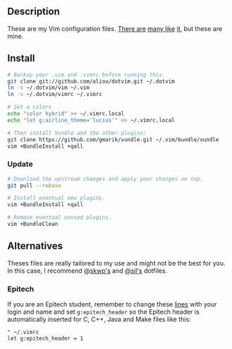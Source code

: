 ## Description

These are my Vim configuration files. [There are][steve-losh] [many like][pengwynn]
[it][sanctum], but these are mine.

## Install

```sh
# Backup your .vim and .vimrc before running this.
git clone git://github.com/aliou/dotvim.git ~/.dotvim
ln -s ~/.dotvim/vim ~/.vim
ln -s ~/.dotvim/vimrc ~/.vimrc

# Set a colors
echo "color hybrid" >> ~/.vimrc.local
echo "let g:airline_theme='lucius'" >> ~/.vimrc.local

# Then install Vundle and the other plugins:
git clone https://github.com/gmarik/vundle.git ~/.vim/bundle/vundle
vim +BundleInstall +qall
```

### Update
```sh
# Download the upstream changes and apply your changes on top.
git pull --rebase

# Install eventual new plugins.
vim +BundleInstall +qall

# Remove eventual unused plugins.
vim +BundleClean
```

## Alternatives
Theses files are really tailored to my use and might not be the best for you. In
this case, I recommend @[skwp's][skwp-dotfiles] and [@sjl's][steve-losh]
dotfiles.

### Epitech

If you are an Epitech student, remember to change these [lines][l1] with your
login and name and set `g:epitech_header` so the Epitech header is automatically
inserted for C, C++, Java and Make files like this:

```vimscript
" ~/.vimrc
let g:epitech_header = 1
```

[l1]: https://github.com/aliou/dotvim/blob/master/vim/plugin/epitech.vim#L17-18
[l2]: https://github.com/gmarik/vundle
[steve-losh]: https://bitbucket.org/sjl/dotfiles/
[pengwynn]: https://github.com/pengwynn/dotfiles
[sanctum]: https://github.com/tejr/dotfiles
[skwp-dotfiles]: http://skwp.github.io/dotfiles/
